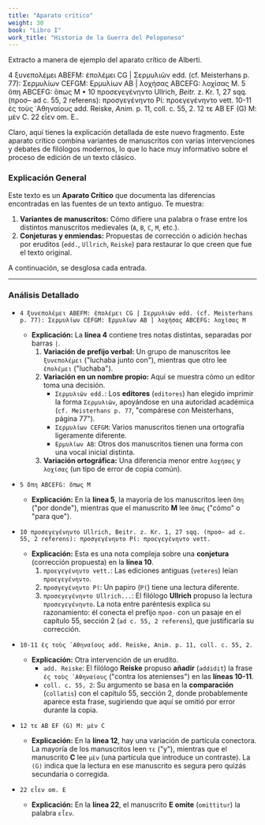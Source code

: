 ```yaml
---
title: "Aparato crítico"
weight: 30
book: "Libro I"
work_title: "Historia de la Guerra del Peloponeso"
---
```

Extracto a manera de ejemplo del aparato crítico de Alberti.

4 ξυνεπολέμει ΑBEFM: ἐπολέμει CG | Σερμυλιῶν edd. (cf. Meisterhans p. 77): Σερμυλίων CEFGM: Ερμυλίων ΑΒ | λοχήσας ABCEFG: λοχίσας Μ. 5 ὅπη ΑBCEFG: ὅπως Μ • 10 προσεγεγένηντο Ullrich, <em>Beitr.</em> z. Kr. 1, 27 sqq. (προσ– ad c. 55, 2 referens): προσγεγένηντο Ρί: προεγεγένηντο vett. 10-11 ἐς τοὺς ᾿Αθηναίους add. Reiske, <em>Anim.</em> p. 11, coll. c. 55, 2. 12 τε ΑΒ EF (G) Μ: μὲν C. 22 εἶεν om. Ε..

Claro, aquí tienes la explicación detallada de este nuevo fragmento. Este aparato crítico combina variantes de manuscritos con varias intervenciones y debates de filólogos modernos, lo que lo hace muy informativo sobre el proceso de edición de un texto clásico.

### Explicación General

Este texto es un **Aparato Crítico** que documenta las diferencias encontradas en las fuentes de un texto antiguo. Te muestra:
1.  **Variantes de manuscritos:** Cómo difiere una palabra o frase entre los distintos manuscritos medievales (`A`, `B`, `C`, `M`, etc.).
2.  **Conjeturas y enmiendas:** Propuestas de corrección o adición hechas por eruditos (`edd.`, `Ullrich`, `Reiske`) para restaurar lo que creen que fue el texto original.

A continuación, se desglosa cada entrada.

---

### Análisis Detallado

* `4 ξυνεπολέμει ΑBEFM: ἐπολέμει CG | Σερμυλιῶν edd. (cf. Meisterhans p. 77): Σερμυλίων CEFGM: Ερμυλίων ΑΒ | λοχήσας ABCEFG: λοχίσας Μ`
    * **Explicación:** La **línea 4** contiene tres notas distintas, separadas por barras `|`.
        1.  **Variación de prefijo verbal:** Un grupo de manuscritos lee `ξυνεπολέμει` ("luchaba junto con"), mientras que otro lee `ἐπολέμει` ("luchaba").
        2.  **Variación en un nombre propio:** Aquí se muestra cómo un editor toma una decisión.
            * `Σερμυλιῶν edd.`: Los **editores** (`editores`) han elegido imprimir la forma `Σερμυλιῶν`, apoyándose en una autoridad académica (`cf. Meisterhans p. 77`, "compárese con Meisterhans, página 77").
            * `Σερμυλίων CEFGM`: Varios manuscritos tienen una ortografía ligeramente diferente.
            * `Ερμυλίων ΑΒ`: Otros dos manuscritos tienen una forma con una vocal inicial distinta.
        3.  **Variación ortográfica:** Una diferencia menor entre `λοχήσας` y `λοχίσας` (un tipo de error de copia común).

* `5 ὅπη ΑBCEFG: ὅπως Μ`
    * **Explicación:** En la **línea 5**, la mayoría de los manuscritos leen `ὅπη` ("por donde"), mientras que el manuscrito **M** lee `ὅπως` ("cómo" o "para que").

* `10 προσεγεγένηντο Ullrich, Beitr. z. Kr. 1, 27 sqq. (προσ– ad c. 55, 2 referens): προσγεγένηντο Ρί: προεγεγένηντο vett.`
    * **Explicación:** Esta es una nota compleja sobre una **conjetura** (corrección propuesta) en la **línea 10**.
        1.  `προεγεγένηντο vett.`: Las ediciones antiguas (`veteres`) leían `προεγεγένηντο`.
        2.  `προσγεγένηντο Ρί`: Un papiro (`Ρί`) tiene una lectura diferente.
        3.  `προσεγεγένηντο Ullrich...`: El filólogo **Ullrich** propuso la lectura `προσεγεγένηντο`. La nota entre paréntesis explica su razonamiento: él conecta el prefijo `προσ-` con un pasaje en el capítulo 55, sección 2 (`ad c. 55, 2 referens`), que justificaría su corrección.

* `10-11 ἐς τοὺς ᾿Αθηναίους add. Reiske, Anim. p. 11, coll. c. 55, 2.`
    * **Explicación:** Otra intervención de un erudito.
        * `add. Reiske`: El filólogo **Reiske** propuso **añadir** (`addidit`) la frase `ἐς τοὺς ᾿Αθηναίους` ("contra los atenienses") en las **líneas 10-11**.
        * `coll. c. 55, 2`: Su argumento se basa en la **comparación** (`collatis`) con el capítulo 55, sección 2, donde probablemente aparece esta frase, sugiriendo que aquí se omitió por error durante la copia.

* `12 τε ΑΒ EF (G) Μ: μὲν C`
    * **Explicación:** En la **línea 12**, hay una variación de partícula conectora. La mayoría de los manuscritos leen `τε` ("y"), mientras que el manuscrito **C** lee `μὲν` (una partícula que introduce un contraste). La `(G)` indica que la lectura en ese manuscrito es segura pero quizás secundaria o corregida.

* `22 εἶεν om. Ε`
    * **Explicación:** En la **línea 22**, el manuscrito **E** **omite** (`omittitur`) la palabra `εἶεν`.